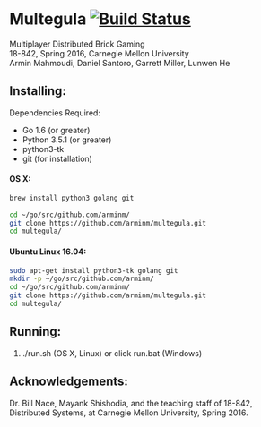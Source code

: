 # Multegula [![Build Status](https://travis-ci.org/arminm/multegula.svg?branch=master)](https://travis-ci.org/arminm/multegula)

Multiplayer Distributed Brick Gaming  
18-842, Spring 2016, Carnegie Mellon University  
Armin Mahmoudi, Daniel Santoro, Garrett Miller, Lunwen He

Installing:
---------------------------------------------------------
Dependencies Required:  
* Go 1.6 (or greater)  
* Python 3.5.1 (or greater)
* python3-tk
* git (for installation)

#### OS X:  
```bash
brew install python3 golang git  
 
cd ~/go/src/github.com/arminm/  
git clone https://github.com/arminm/multegula.git  
cd multegula/
```

#### Ubuntu Linux 16.04:  
```bash
sudo apt-get install python3-tk golang git  
mkdir -p ~/go/src/github.com/arminm/  
cd ~/go/src/github.com/arminm/  
git clone https://github.com/arminm/multegula.git  
cd multegula/
```

Running:
---------------------------------------------------------
1. ./run.sh (OS X, Linux) or click run.bat (Windows)

Acknowledgements:
---------------------------------------------------------
Dr. Bill Nace, Mayank Shishodia, and the teaching staff of 18-842,
Distributed Systems, at Carnegie Mellon University, Spring 2016.
